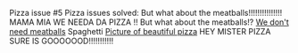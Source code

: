 Pizza issue #5
Pizza issues solved:
But what about the meatballs!!!!!!!!!!!!!!!
MAMA MIA WE NEEDA DA PIZZA !!
But what about the meatballs!?
[We don't need meatballs](https://images-gmi-pmc.edge-generalmills.com/80fd8638-9b0d-4cba-ba99-9c4b75b4a20c.jpg)
Spaghetti
[Picture of beautiful pizza](http://del.h-cdn.co/assets/16/37/980x490/landscape-1473887556-beauty-pizza.jpg)
HEY MISTER PIZZA SURE IS GOOOOOOD!!!!!!!!!!!

